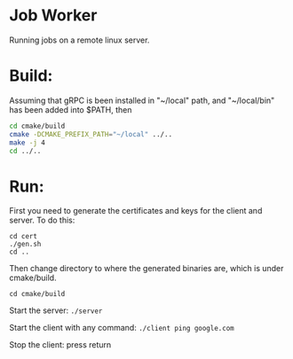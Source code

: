 # Job Worker
Running jobs on a remote linux server.

# Build:
Assuming that gRPC is been installed in "~/local" path, and "~/local/bin" has been added into $PATH, then
```bash
cd cmake/build
cmake -DCMAKE_PREFIX_PATH="~/local" ../..
make -j 4
cd ../..
```

# Run:
First you need to generate the certificates and keys for the client and server. To do this:
```
cd cert
./gen.sh
cd ..
```

Then change directory to where the generated binaries are, which is under cmake/build.
```
cd cmake/build
```

Start the server: 
```./server```

Start the client with any command: 
```./client ping google.com```

Stop the client: press return

